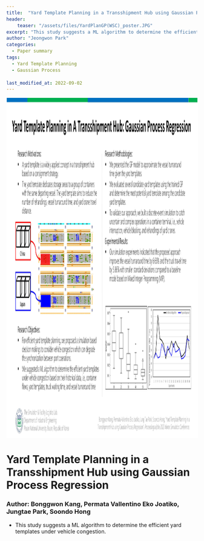```yaml
---
title:  "Yard Template Planning in a Transshipment Hub using Gaussian Process Regression"
header:
    teaser: "/assets/files/YardPlanGP(WSC)_poster.JPG"
excerpt: "This study suggests a ML algorithm to determine the efficient yard templates under vehicle congestion."
author: "Jeongwon Park"
categories:
  - Paper summary
tags:
  - Yard Template Planning
  - Gaussian Process

last_modified_at: 2022-09-02
---
```

<img align="center" width="900" height="900" style="border: 1px solid white" src="/assets/files/YardPlanGP(WSC)_poster.JPG">

# Yard Template Planning in a Transshipment Hub using Gaussian Process Regression

### Author: Bonggwon Kang, Permata Vallentino Eko Joatiko, Jungtae Park, Soondo Hong

- This study suggests a ML algorithm to determine the efficient yard templates under vehicle congestion.


